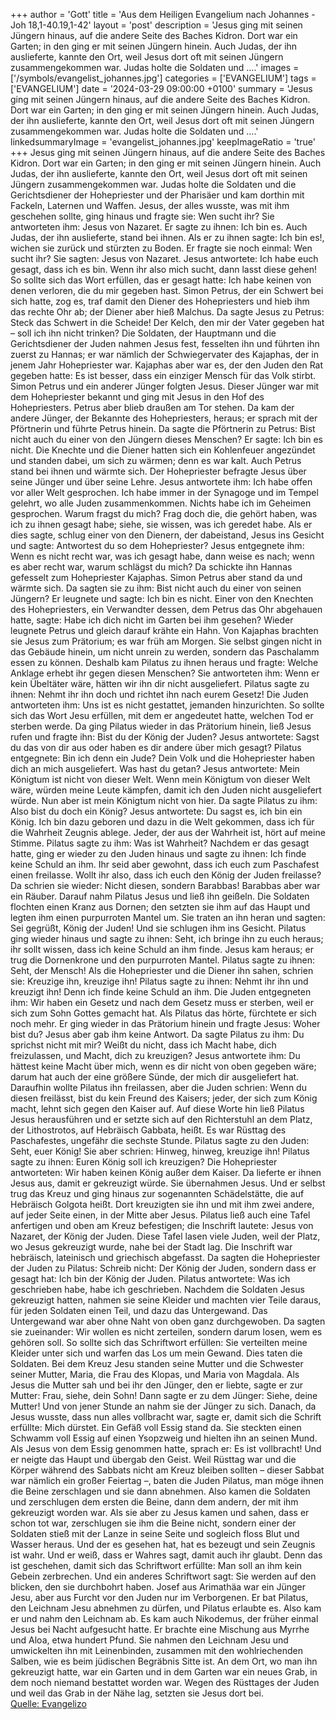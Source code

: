 +++
author = 'Gott'
title = 'Aus dem Heiligen Evangelium nach Johannes - Joh 18,1-40.19,1-42'
layout = 'post'
description = 'Jesus ging mit seinen Jüngern hinaus, auf die andere Seite des Baches Kidron. Dort war ein Garten; in den ging er mit seinen Jüngern hinein. Auch Judas, der ihn auslieferte, kannte den Ort, weil Jesus dort oft mit seinen Jüngern zusammengekommen war. Judas holte die Soldaten und ....'
images = ['/symbols/evangelist_johannes.jpg']
categories = ['EVANGELIUM']
tags = ['EVANGELIUM']
date = '2024-03-29 09:00:00 +0100'
summary = 'Jesus ging mit seinen Jüngern hinaus, auf die andere Seite des Baches Kidron. Dort war ein Garten; in den ging er mit seinen Jüngern hinein. Auch Judas, der ihn auslieferte, kannte den Ort, weil Jesus dort oft mit seinen Jüngern zusammengekommen war. Judas holte die Soldaten und ....'
linkedsummaryImage = 'evangelist_johannes.jpg'
keepImageRatio = 'true'
+++
Jesus ging mit seinen Jüngern hinaus, auf die andere Seite des Baches Kidron. Dort war ein Garten; in den ging er mit seinen Jüngern hinein.
Auch Judas, der ihn auslieferte, kannte den Ort, weil Jesus dort oft mit seinen Jüngern zusammengekommen war.
Judas holte die Soldaten und die Gerichtsdiener der Hohepriester und der Pharisäer und kam dorthin mit Fackeln, Laternen und Waffen.<!--more-->
Jesus, der alles wusste, was mit ihm geschehen sollte, ging hinaus und fragte sie: Wen sucht ihr?
Sie antworteten ihm: Jesus von Nazaret. Er sagte zu ihnen: Ich bin es. Auch Judas, der ihn auslieferte, stand bei ihnen.
Als er zu ihnen sagte: Ich bin es!, wichen sie zurück und stürzten zu Boden.
Er fragte sie noch einmal: Wen sucht ihr? Sie sagten: Jesus von Nazaret.
Jesus antwortete: Ich habe euch gesagt, dass ich es bin. Wenn ihr also mich sucht, dann lasst diese gehen!
So sollte sich das Wort erfüllen, das er gesagt hatte: Ich habe keinen von denen verloren, die du mir gegeben hast.
Simon Petrus, der ein Schwert bei sich hatte, zog es, traf damit den Diener des Hohepriesters und hieb ihm das rechte Ohr ab; der Diener aber hieß Malchus.
Da sagte Jesus zu Petrus: Steck das Schwert in die Scheide! Der Kelch, den mir der Vater gegeben hat – soll ich ihn nicht trinken? 
Die Soldaten, der Hauptmann und die Gerichtsdiener der Juden nahmen Jesus fest, fesselten ihn
und führten ihn zuerst zu Hannas; er war nämlich der Schwiegervater des Kajaphas, der in jenem Jahr Hohepriester war.
Kajaphas aber war es, der den Juden den Rat gegeben hatte: Es ist besser, dass ein einziger Mensch für das Volk stirbt.
Simon Petrus und ein anderer Jünger folgten Jesus. Dieser Jünger war mit dem Hohepriester bekannt und ging mit Jesus in den Hof des Hohepriesters.
Petrus aber blieb draußen am Tor stehen. Da kam der andere Jünger, der Bekannte des Hohepriesters, heraus; er sprach mit der Pförtnerin und führte Petrus hinein.
Da sagte die Pförtnerin zu Petrus: Bist nicht auch du einer von den Jüngern dieses Menschen? Er sagte: Ich bin es nicht.
Die Knechte und die Diener hatten sich ein Kohlenfeuer angezündet und standen dabei, um sich zu wärmen; denn es war kalt. Auch Petrus stand bei ihnen und wärmte sich.
Der Hohepriester befragte Jesus über seine Jünger und über seine Lehre.
Jesus antwortete ihm: Ich habe offen vor aller Welt gesprochen. Ich habe immer in der Synagoge und im Tempel gelehrt, wo alle Juden zusammenkommen. Nichts habe ich im Geheimen gesprochen.
Warum fragst du mich? Frag doch die, die gehört haben, was ich zu ihnen gesagt habe; siehe, sie wissen, was ich geredet habe.
Als er dies sagte, schlug einer von den Dienern, der dabeistand, Jesus ins Gesicht und sagte: Antwortest du so dem Hohepriester?
Jesus entgegnete ihm: Wenn es nicht recht war, was ich gesagt habe, dann weise es nach; wenn es aber recht war, warum schlägst du mich?
Da schickte ihn Hannas gefesselt zum Hohepriester Kajaphas.
Simon Petrus aber stand da und wärmte sich. Da sagten sie zu ihm: Bist nicht auch du einer von seinen Jüngern? Er leugnete und sagte: Ich bin es nicht.
Einer von den Knechten des Hohepriesters, ein Verwandter dessen, dem Petrus das Ohr abgehauen hatte, sagte: Habe ich dich nicht im Garten bei ihm gesehen?
Wieder leugnete Petrus und gleich darauf krähte ein Hahn.
Von Kajaphas brachten sie Jesus zum Prätorium; es war früh am Morgen. Sie selbst gingen nicht in das Gebäude hinein, um nicht unrein zu werden, sondern das Paschalamm essen zu können.
Deshalb kam Pilatus zu ihnen heraus und fragte: Welche Anklage erhebt ihr gegen diesen Menschen?
Sie antworteten ihm: Wenn er kein Übeltäter wäre, hätten wir ihn dir nicht ausgeliefert.
Pilatus sagte zu ihnen: Nehmt ihr ihn doch und richtet ihn nach eurem Gesetz! Die Juden antworteten ihm: Uns ist es nicht gestattet, jemanden hinzurichten.
So sollte sich das Wort Jesu erfüllen, mit dem er angedeutet hatte, welchen Tod er sterben werde.
Da ging Pilatus wieder in das Prätorium hinein, ließ Jesus rufen und fragte ihn: Bist du der König der Juden?
Jesus antwortete: Sagst du das von dir aus oder haben es dir andere über mich gesagt?
Pilatus entgegnete: Bin ich denn ein Jude? Dein Volk und die Hohepriester haben dich an mich ausgeliefert. Was hast du getan?
Jesus antwortete: Mein Königtum ist nicht von dieser Welt. Wenn mein Königtum von dieser Welt wäre, würden meine Leute kämpfen, damit ich den Juden nicht ausgeliefert würde. Nun aber ist mein Königtum nicht von hier.
Da sagte Pilatus zu ihm: Also bist du doch ein König? Jesus antwortete: Du sagst es, ich bin ein König. Ich bin dazu geboren und dazu in die Welt gekommen, dass ich für die Wahrheit Zeugnis ablege. Jeder, der aus der Wahrheit ist, hört auf meine Stimme.
Pilatus sagte zu ihm: Was ist Wahrheit? Nachdem er das gesagt hatte, ging er wieder zu den Juden hinaus und sagte zu ihnen: Ich finde keine Schuld an ihm.
Ihr seid aber gewohnt, dass ich euch zum Paschafest einen freilasse. Wollt ihr also, dass ich euch den König der Juden freilasse?
Da schrien sie wieder: Nicht diesen, sondern Barabbas! Barabbas aber war ein Räuber.
Darauf nahm Pilatus Jesus und ließ ihn geißeln.
Die Soldaten flochten einen Kranz aus Dornen; den setzten sie ihm auf das Haupt und legten ihm einen purpurroten Mantel um.
Sie traten an ihn heran und sagten: Sei gegrüßt, König der Juden! Und sie schlugen ihm ins Gesicht.
Pilatus ging wieder hinaus und sagte zu ihnen: Seht, ich bringe ihn zu euch heraus; ihr sollt wissen, dass ich keine Schuld an ihm finde.
Jesus kam heraus; er trug die Dornenkrone und den purpurroten Mantel. Pilatus sagte zu ihnen: Seht, der Mensch!
Als die Hohepriester und die Diener ihn sahen, schrien sie: Kreuzige ihn, kreuzige ihn! Pilatus sagte zu ihnen: Nehmt ihr ihn und kreuzigt ihn! Denn ich finde keine Schuld an ihm.
Die Juden entgegneten ihm: Wir haben ein Gesetz und nach dem Gesetz muss er sterben, weil er sich zum Sohn Gottes gemacht hat.
Als Pilatus das hörte, fürchtete er sich noch mehr.
Er ging wieder in das Prätorium hinein und fragte Jesus: Woher bist du? Jesus aber gab ihm keine Antwort.
Da sagte Pilatus zu ihm: Du sprichst nicht mit mir? Weißt du nicht, dass ich Macht habe, dich freizulassen, und Macht, dich zu kreuzigen?
Jesus antwortete ihm: Du hättest keine Macht über mich, wenn es dir nicht von oben gegeben wäre; darum hat auch der eine größere Sünde, der mich dir ausgeliefert hat.
Daraufhin wollte Pilatus ihn freilassen, aber die Juden schrien: Wenn du diesen freilässt, bist du kein Freund des Kaisers; jeder, der sich zum König macht, lehnt sich gegen den Kaiser auf.
Auf diese Worte hin ließ Pilatus Jesus herausführen und er setzte sich auf den Richterstuhl an dem Platz, der Lithostrotos, auf Hebräisch Gabbata, heißt.
Es war Rüsttag des Paschafestes, ungefähr die sechste Stunde. Pilatus sagte zu den Juden: Seht, euer König!
Sie aber schrien: Hinweg, hinweg, kreuzige ihn! Pilatus sagte zu ihnen: Euren König soll ich kreuzigen? Die Hohepriester antworteten: Wir haben keinen König außer dem Kaiser.
Da lieferte er ihnen Jesus aus, damit er gekreuzigt würde. Sie übernahmen Jesus.
Und er selbst trug das Kreuz und ging hinaus zur sogenannten Schädelstätte, die auf Hebräisch Golgota heißt.
Dort kreuzigten sie ihn und mit ihm zwei andere, auf jeder Seite einen, in der Mitte aber Jesus.
Pilatus ließ auch eine Tafel anfertigen und oben am Kreuz befestigen; die Inschrift lautete: Jesus von Nazaret, der König der Juden.
Diese Tafel lasen viele Juden, weil der Platz, wo Jesus gekreuzigt wurde, nahe bei der Stadt lag. Die Inschrift war hebräisch, lateinisch und griechisch abgefasst.
Da sagten die Hohepriester der Juden zu Pilatus: Schreib nicht: Der König der Juden, sondern dass er gesagt hat: Ich bin der König der Juden.
Pilatus antwortete: Was ich geschrieben habe, habe ich geschrieben.
Nachdem die Soldaten Jesus gekreuzigt hatten, nahmen sie seine Kleider und machten vier Teile daraus, für jeden Soldaten einen Teil, und dazu das Untergewand. Das Untergewand war aber ohne Naht von oben ganz durchgewoben.
Da sagten sie zueinander: Wir wollen es nicht zerteilen, sondern darum losen, wem es gehören soll. So sollte sich das Schriftwort erfüllen: Sie verteilten meine Kleider unter sich und warfen das Los um mein Gewand. Dies taten die Soldaten.
Bei dem Kreuz Jesu standen seine Mutter und die Schwester seiner Mutter, Maria, die Frau des Klopas, und Maria von Magdala.
Als Jesus die Mutter sah und bei ihr den Jünger, den er liebte, sagte er zur Mutter: Frau, siehe, dein Sohn!
Dann sagte er zu dem Jünger: Siehe, deine Mutter! Und von jener Stunde an nahm sie der Jünger zu sich.
Danach, da Jesus wusste, dass nun alles vollbracht war, sagte er, damit sich die Schrift erfüllte: Mich dürstet.
Ein Gefäß voll Essig stand da. Sie steckten einen Schwamm voll Essig auf einen Ysopzweig und hielten ihn an seinen Mund.
Als Jesus von dem Essig genommen hatte, sprach er: Es ist vollbracht! Und er neigte das Haupt und übergab den Geist.
Weil Rüsttag war und die Körper während des Sabbats nicht am Kreuz bleiben sollten – dieser Sabbat war nämlich ein großer Feiertag –, baten die Juden Pilatus, man möge ihnen die Beine zerschlagen und sie dann abnehmen.
Also kamen die Soldaten und zerschlugen dem ersten die Beine, dann dem andern, der mit ihm gekreuzigt worden war.
Als sie aber zu Jesus kamen und sahen, dass er schon tot war, zerschlugen sie ihm die Beine nicht,
sondern einer der Soldaten stieß mit der Lanze in seine Seite und sogleich floss Blut und Wasser heraus.
Und der es gesehen hat, hat es bezeugt und sein Zeugnis ist wahr. Und er weiß, dass er Wahres sagt, damit auch ihr glaubt.
Denn das ist geschehen, damit sich das Schriftwort erfüllte: Man soll an ihm kein Gebein zerbrechen.
Und ein anderes Schriftwort sagt: Sie werden auf den blicken, den sie durchbohrt haben.
Josef aus Arimathäa war ein Jünger Jesu, aber aus Furcht vor den Juden nur im Verborgenen. Er bat Pilatus, den Leichnam Jesu abnehmen zu dürfen, und Pilatus erlaubte es. Also kam er und nahm den Leichnam ab.
Es kam auch Nikodemus, der früher einmal Jesus bei Nacht aufgesucht hatte. Er brachte eine Mischung aus Myrrhe und Aloa, etwa hundert Pfund.
Sie nahmen den Leichnam Jesu und umwickelten ihn mit Leinenbinden, zusammen mit den wohlriechenden Salben, wie es beim jüdischen Begräbnis Sitte ist.
An dem Ort, wo man ihn gekreuzigt hatte, war ein Garten und in dem Garten war ein neues Grab, in dem noch niemand bestattet worden war.
Wegen des Rüsttages der Juden und weil das Grab in der Nähe lag, setzten sie Jesus dort bei.<br> [Quelle: Evangelizo](https://evangeliumtagfuertag.org/DE/gospel)
